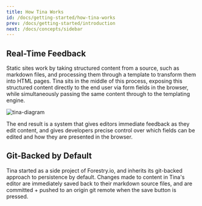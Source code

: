 ```yaml
---
title: How Tina Works
id: /docs/getting-started/how-tina-works
prev: /docs/getting-started/introduction
next: /docs/concepts/sidebar
---
```

## Real-Time Feedback

Static sites work by taking structured content from a source, such as markdown files, and processing them through a template to transform them into HTML pages. Tina sits in the middle of this process, exposing this structured content directly to the end user via form fields in the browser, while simultaneously passing the same content through to the templating engine.

![tina-diagram](/img/how_tina_works_asset.png)

The end result is a system that gives editors immediate feedback as they edit content, and gives developers precise control over which fields can be edited and how they are presented in the browser.

## Git-Backed by Default

Tina started as a side project of Forestry.io, and inherits its git-backed approach to persistence by default. Changes made to content in Tina's editor are immediately saved back to their markdown source files, and are committed + pushed to an origin git remote when the save button is pressed.